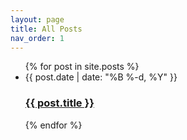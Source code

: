 ```yaml
---
layout: page
title: All Posts
nav_order: 1
---
```


<ul class="post-list">
  {% for post in site.posts %}
    <li>
      <span class="post-meta">{{ post.date | date: "%B %-d, %Y" }}</span>
      <h3>
        <a class="post-link" href="{{ post.url | relative_url }}">{{ post.title }}</a>
      </h3>
    </li>
  {% endfor %}
</ul> 